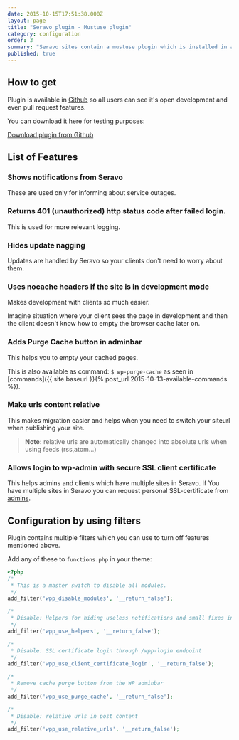 ```yaml
---
date: 2015-10-15T17:51:38.000Z
layout: page
title: "Seravo plugin - Mustuse plugin"
category: configuration
order: 3
summary: "Seravo sites contain a mustuse plugin which is installed in all sites by default. \nIt adds small WordPress fixes, new features and helps Seravo to inform clients about service outages."
published: true
---
```


## How to get
Plugin is available in [Github](https://github.com/Seravo/seravo-plugin) so all users can see it's open development and even pull request features.

You can download it here for testing purposes:

<a class="btn btn-default" href="https://github.com/Seravo/seravo-plugin/releases"><i class="glyphicon glyphicon-download-alt"></i> Download plugin from Github</a>

## List of Features

### Shows notifications from Seravo
These are used only for informing about service outages.

### Returns 401 (unauthorized) http status code after failed login.
This is used for more relevant logging.

### Hides update nagging
Updates are handled by Seravo so your clients don't need to worry about them.

### Uses nocache headers if the site is in development mode
Makes development with clients so much easier.

Imagine situation where your client sees the page in development and then the client doesn't know how to empty the browser cache later on.

### Adds Purge Cache button in adminbar
This helps you to empty your cached pages.

This is also available as command: ``` $ wp-purge-cache ``` as seen in [commands]({{ site.baseurl }}{% post_url 2015-10-13-available-commands %}).

### Make urls content relative
This makes migration easier and helps when you need to switch your siteurl when publishing your site.

> **Note:** relative urls are automatically changed into absolute urls when using feeds (rss,atom...)

### Allows login to wp-admin with secure SSL client certificate

This helps admins and clients which have multiple sites in Seravo. If You have multiple sites in Seravo you can request personal SSL-certificate from [admins](mailto:wordpress@seravo.com).

## Configuration by using filters
Plugin contains multiple filters which you can use to turn off features mentioned above.

Add any of these to ```functions.php``` in your theme:

```php
<?php
/*
 * This is a master switch to disable all modules.
 */
add_filter('wpp_disable_modules', '__return_false');

/*
 * Disable: Helpers for hiding useless notifications and small fixes in logging
 */
add_filter('wpp_use_helpers', '__return_false');

/*
 * Disable: SSL certificate login through /wpp-login endpoint
 */
add_filter('wpp_use_client_certificate_login', '__return_false');

/*
 * Remove cache purge button from the WP adminbar
 */
add_filter('wpp_use_purge_cache', '__return_false');

/*
 * Disable: relative urls in post content
 */
add_filter('wpp_use_relative_urls', '__return_false');
```
